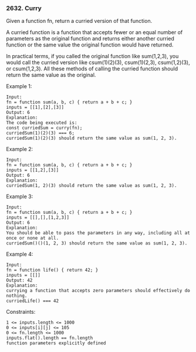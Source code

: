 ### 2632. Curry

Given a function fn, return a curried version of that function.

A curried function is a function that accepts fewer or an equal number of parameters as the original function and returns either another curried function or the same value the original function would have returned.

In practical terms, if you called the original function like sum(1,2,3), you would call the curried version like csum(1)(2)(3), csum(1)(2,3), csum(1,2)(3), or csum(1,2,3). All these methods of calling the curried function should return the same value as the original.



Example 1:

    Input:
    fn = function sum(a, b, c) { return a + b + c; }
    inputs = [[1],[2],[3]]
    Output: 6
    Explanation:
    The code being executed is:
    const curriedSum = curry(fn);
    curriedSum(1)(2)(3) === 6;
    curriedSum(1)(2)(3) should return the same value as sum(1, 2, 3).

Example 2:

    Input:
    fn = function sum(a, b, c) { return a + b + c; }
    inputs = [[1,2],[3]]
    Output: 6
    Explanation:
    curriedSum(1, 2)(3) should return the same value as sum(1, 2, 3).

Example 3:

    Input:
    fn = function sum(a, b, c) { return a + b + c; }
    inputs = [[],[],[1,2,3]]
    Output: 6
    Explanation:
    You should be able to pass the parameters in any way, including all at once or none at all.
    curriedSum()()(1, 2, 3) should return the same value as sum(1, 2, 3).

Example 4:

    Input:
    fn = function life() { return 42; }
    inputs = [[]]
    Output: 42
    Explanation:
    currying a function that accepts zero parameters should effectively do nothing.
    curriedLife() === 42



Constraints:

    1 <= inputs.length <= 1000
    0 <= inputs[i][j] <= 105
    0 <= fn.length <= 1000
    inputs.flat().length == fn.length
    function parameters explicitly defined
